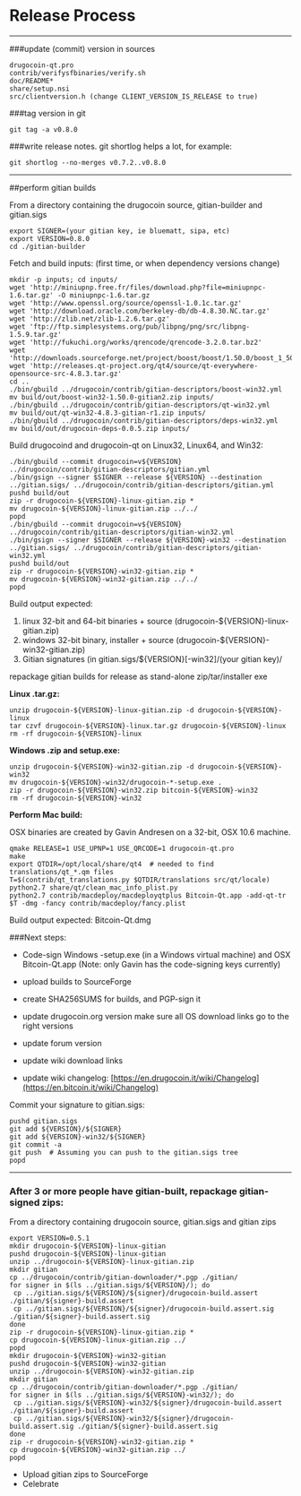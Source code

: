 Release Process
====================

* * *

###update (commit) version in sources


	drugocoin-qt.pro
	contrib/verifysfbinaries/verify.sh
	doc/README*
	share/setup.nsi
	src/clientversion.h (change CLIENT_VERSION_IS_RELEASE to true)

###tag version in git

	git tag -a v0.8.0

###write release notes. git shortlog helps a lot, for example:

	git shortlog --no-merges v0.7.2..v0.8.0

* * *

##perform gitian builds

 From a directory containing the drugocoin source, gitian-builder and gitian.sigs
  
	export SIGNER=(your gitian key, ie bluematt, sipa, etc)
	export VERSION=0.8.0
	cd ./gitian-builder

 Fetch and build inputs: (first time, or when dependency versions change)

	mkdir -p inputs; cd inputs/
	wget 'http://miniupnp.free.fr/files/download.php?file=miniupnpc-1.6.tar.gz' -O miniupnpc-1.6.tar.gz
	wget 'http://www.openssl.org/source/openssl-1.0.1c.tar.gz'
	wget 'http://download.oracle.com/berkeley-db/db-4.8.30.NC.tar.gz'
	wget 'http://zlib.net/zlib-1.2.6.tar.gz'
	wget 'ftp://ftp.simplesystems.org/pub/libpng/png/src/libpng-1.5.9.tar.gz'
	wget 'http://fukuchi.org/works/qrencode/qrencode-3.2.0.tar.bz2'
	wget 'http://downloads.sourceforge.net/project/boost/boost/1.50.0/boost_1_50_0.tar.bz2'
	wget 'http://releases.qt-project.org/qt4/source/qt-everywhere-opensource-src-4.8.3.tar.gz'
	cd ..
	./bin/gbuild ../drugocoin/contrib/gitian-descriptors/boost-win32.yml
	mv build/out/boost-win32-1.50.0-gitian2.zip inputs/
	./bin/gbuild ../drugocoin/contrib/gitian-descriptors/qt-win32.yml
	mv build/out/qt-win32-4.8.3-gitian-r1.zip inputs/
	./bin/gbuild ../drugocoin/contrib/gitian-descriptors/deps-win32.yml
	mv build/out/drugocoin-deps-0.0.5.zip inputs/

 Build drugocoind and drugocoin-qt on Linux32, Linux64, and Win32:
  
	./bin/gbuild --commit drugocoin=v${VERSION} ../drugocoin/contrib/gitian-descriptors/gitian.yml
	./bin/gsign --signer $SIGNER --release ${VERSION} --destination ../gitian.sigs/ ../drugocoin/contrib/gitian-descriptors/gitian.yml
	pushd build/out
	zip -r drugocoin-${VERSION}-linux-gitian.zip *
	mv drugocoin-${VERSION}-linux-gitian.zip ../../
	popd
	./bin/gbuild --commit drugocoin=v${VERSION} ../drugocoin/contrib/gitian-descriptors/gitian-win32.yml
	./bin/gsign --signer $SIGNER --release ${VERSION}-win32 --destination ../gitian.sigs/ ../drugocoin/contrib/gitian-descriptors/gitian-win32.yml
	pushd build/out
	zip -r drugocoin-${VERSION}-win32-gitian.zip *
	mv drugocoin-${VERSION}-win32-gitian.zip ../../
	popd

  Build output expected:

  1. linux 32-bit and 64-bit binaries + source (drugocoin-${VERSION}-linux-gitian.zip)
  2. windows 32-bit binary, installer + source (drugocoin-${VERSION}-win32-gitian.zip)
  3. Gitian signatures (in gitian.sigs/${VERSION}[-win32]/(your gitian key)/

repackage gitian builds for release as stand-alone zip/tar/installer exe

**Linux .tar.gz:**

	unzip drugocoin-${VERSION}-linux-gitian.zip -d drugocoin-${VERSION}-linux
	tar czvf drugocoin-${VERSION}-linux.tar.gz drugocoin-${VERSION}-linux
	rm -rf drugocoin-${VERSION}-linux

**Windows .zip and setup.exe:**

	unzip drugocoin-${VERSION}-win32-gitian.zip -d drugocoin-${VERSION}-win32
	mv drugocoin-${VERSION}-win32/drugocoin-*-setup.exe .
	zip -r drugocoin-${VERSION}-win32.zip bitcoin-${VERSION}-win32
	rm -rf drugocoin-${VERSION}-win32

**Perform Mac build:**

  OSX binaries are created by Gavin Andresen on a 32-bit, OSX 10.6 machine.

	qmake RELEASE=1 USE_UPNP=1 USE_QRCODE=1 drugocoin-qt.pro
	make
	export QTDIR=/opt/local/share/qt4  # needed to find translations/qt_*.qm files
	T=$(contrib/qt_translations.py $QTDIR/translations src/qt/locale)
	python2.7 share/qt/clean_mac_info_plist.py
	python2.7 contrib/macdeploy/macdeployqtplus Bitcoin-Qt.app -add-qt-tr $T -dmg -fancy contrib/macdeploy/fancy.plist

 Build output expected: Bitcoin-Qt.dmg

###Next steps:

* Code-sign Windows -setup.exe (in a Windows virtual machine) and
  OSX Bitcoin-Qt.app (Note: only Gavin has the code-signing keys currently)

* upload builds to SourceForge

* create SHA256SUMS for builds, and PGP-sign it

* update drugocoin.org version
  make sure all OS download links go to the right versions

* update forum version

* update wiki download links

* update wiki changelog: [https://en.drugocoin.it/wiki/Changelog](https://en.bitcoin.it/wiki/Changelog)

Commit your signature to gitian.sigs:

	pushd gitian.sigs
	git add ${VERSION}/${SIGNER}
	git add ${VERSION}-win32/${SIGNER}
	git commit -a
	git push  # Assuming you can push to the gitian.sigs tree
	popd

-------------------------------------------------------------------------

### After 3 or more people have gitian-built, repackage gitian-signed zips:

From a directory containing drugocoin source, gitian.sigs and gitian zips

	export VERSION=0.5.1
	mkdir drugocoin-${VERSION}-linux-gitian
	pushd drugocoin-${VERSION}-linux-gitian
	unzip ../drugocoin-${VERSION}-linux-gitian.zip
	mkdir gitian
	cp ../drugocoin/contrib/gitian-downloader/*.pgp ./gitian/
	for signer in $(ls ../gitian.sigs/${VERSION}/); do
	 cp ../gitian.sigs/${VERSION}/${signer}/drugocoin-build.assert ./gitian/${signer}-build.assert
	 cp ../gitian.sigs/${VERSION}/${signer}/drugocoin-build.assert.sig ./gitian/${signer}-build.assert.sig
	done
	zip -r drugocoin-${VERSION}-linux-gitian.zip *
	cp drugocoin-${VERSION}-linux-gitian.zip ../
	popd
	mkdir drugocoin-${VERSION}-win32-gitian
	pushd drugocoin-${VERSION}-win32-gitian
	unzip ../drugocoin-${VERSION}-win32-gitian.zip
	mkdir gitian
	cp ../drugocoin/contrib/gitian-downloader/*.pgp ./gitian/
	for signer in $(ls ../gitian.sigs/${VERSION}-win32/); do
	 cp ../gitian.sigs/${VERSION}-win32/${signer}/drugocoin-build.assert ./gitian/${signer}-build.assert
	 cp ../gitian.sigs/${VERSION}-win32/${signer}/drugocoin-build.assert.sig ./gitian/${signer}-build.assert.sig
	done
	zip -r drugocoin-${VERSION}-win32-gitian.zip *
	cp drugocoin-${VERSION}-win32-gitian.zip ../
	popd

- Upload gitian zips to SourceForge
- Celebrate 
